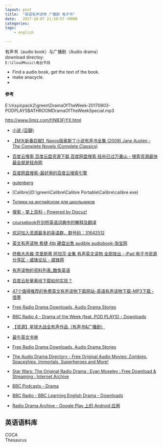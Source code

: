 ```yaml
---
layout: post
title:  "英语有声读物 广播剧 电子书"
date:   2017-10-07 21:10:57 +0800
categories:  
tags: 
    - english
    
---
```



有声书（audio book）与广播剧（Audio drama）  
download directoy:  
`E:\CloudMusic\电台节目`


* Find a audio book, get the text of the book.
* make anacycle.
* 


#### 参考 ####

E:\n\sys\pack2\green\DramaOfTheWeek-20170803-PODPLAY5BATHROOMDramaOfTheWeekSpecial.mp3

http://www.0mjz.com/f/NB3FjYX.html

* [小说 (豆瓣)](https://site.douban.com/196116/widget/notes/11847351/)
* [【M大新春巨献】Naxos版奥斯丁小说有声书全集 (2009) Jane Austen - The Complete Novels (Complete Classics)](https://site.douban.com/196116/widget/notes/11847351/note/262012136/)
* [百度云搜索,百度云盘资源下载,百度网盘搜索,轻舟已过万重山 - 搜索资源最快最全就是轻舟网](https://www.qzhou.com.cn)
* [百度网盘搜索-最好用的百度云搜索引擎](http://www.0mjz.com)
* [gutenberg](http://www.gutenberg.org/ebooks/204)
* [Calibre](D:\green\Calibre\Calibre Portable\Calibre\calibre.exe)
* [Топики на английском для школьников](http://english4success.ru/Upload/books/1000.pdf)
* [搜索 - 掌上百科 - Powered by Discuz!](http://pdawiki.com/forum/search.php?mod=forum&searchid=310&orderby=lastpost&ascdesc=desc&searchsubmit=yes&page=2)
* [coursebook在剑桥英语词典中的解释及翻译](https://dictionary.cambridge.org/zhs/词典/英语/coursebook)
* [欢迎加入资源最多的英语群，群号码：31642512](https://www.douban.com/group/topic/94133011/)
* [英文有声读物 希捷 4tb 硬盘出售 audible audiobook-淘宝网](https://item.taobao.com/item.htm?spm=a1z10.1-c.w4023-727521769.7.5a1c6848IYh5OG&id=560840642534)
* [终极大杀器 克里斯蒂 阿加莎 全集 有声英文读物 全部放出 - iPad 电子书资源分享区 - 威锋论坛 - 威锋网](https://bbs.feng.com/read-htm-tid-9102572.html)
* [有声读物的资料列表_酷兔英语](https://down.qeto.com/show_ftag/2837-0-0-1-0)
* [百度云批量离线下载如何实现？](https://www.zhihu.com/question/37584961)
* [47个值得推荐的免费英文有声读物下载网站-英语有声读物下载-MP3下载 - 惜墨](http://www.apple4.cn/2009/09/47-recommended-free-audio-books-websites/)
* [Free Radio Drama Downloads, Audio Drama Stories](https://www.finalrune.com/audio-fiction-stories/)
* [BBC Radio 4 - Drama of the Week (feat. POD PLAYS) - Downloads](http://www.bbc.co.uk/programmes/p02nrv5m/episodes/downloads)
* [【资源】星球大战全有声作品（有声书&广播剧）](http://www.starwarschina.com/forum.php?mod=viewthread&tid=17823)
* [最牛英文书单](http://music.163.com/#/djradio?id=6907002)

* [Free Radio Drama Downloads, Audio Drama Stories](https://www.finalrune.com/audio-fiction-stories/)
* [The Audio Drama Directory - Free Original Audio Movies: Zombies, Spaceships, Immortals, Superheroes and More!](http://theaudiodramadirectory.com)
* [Star Wars: The Original Radio Drama : Evan Moseley : Free Download & Streaming : Internet Archive](https://archive.org/details/StarWarsRadio)
* [BBC Podcasts - Drama](https://www.bbc.co.uk/podcasts/category/drama)
* [BBC Radio - BBC Learning English Drama - Downloads](http://www.bbc.co.uk/programmes/p02pc9s1/episodes/downloads)
* [Radio Drama Archive - Google Play 上的 Android 应用](https://play.google.com/store/apps/details?id=com.radio.drama.archive)



## 英语语料库 ##
COCA  
Thesaurus